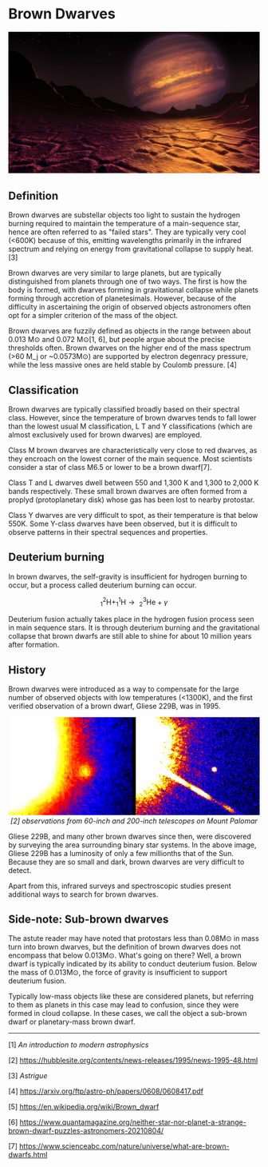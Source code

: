 # Brown Dwarves

<p align = "center">
<img src="../../../assets/dwarves/brown-dwarf-planet-view.jpg"></img>
</p>

## Definition

Brown dwarves are substellar objects too light to sustain the hydrogen burning required to maintain the temperature of a main-sequence star, hence are often referred to as "failed stars". They are typically very cool (<600K) because of this, emitting wavelengths primarily in the infrared spectrum and relying on energy from gravitational collapse to supply heat. [3]

Brown dwarves are very similar to large planets, but are typically distinguished from planets through one of two ways. The first is how the body is formed, with dwarves forming in gravitational collapse while planets forming through accretion of planetesimals. However, because of the difficulty in ascertaining the origin of observed objects astronomers often opt for a simpler criterion of the mass of the object.

Brown dwarves are fuzzily defined as objects in the range between about 0.013 M⊙ and 0.072 M⊙[1, 6], but people argue about the precise thresholds often. Brown dwarves on the higher end of the mass spectrum (>60 M_j or ~0.0573M⊙) are supported by electron degenracy pressure, while the less massive ones are held stable by Coulomb pressure. [4]

## Classification

Brown dwarves are typically classified broadly based on their spectral class. However, since the temperature of brown dwarves tends to fall lower than the lowest usual M classification, L T and Y classifications (which are almost exclusively used for brown dwarves) are employed. 

Class M brown dwarves are characteristically very close to red dwarves, as they encroach on the lowest corner of the main sequence. Most scientists consider a star of class M6.5 or lower to be a brown dwarf[7]. 

Class T and L dwarves dwell between 550 and 1,300 K and 1,300 to 2,000 K bands respectively. These small brown dwarves are often formed from a proplyd (protoplanetary disk) whose gas has been lost to nearby protostar.

Class Y dwarves are very difficult to spot, as their temperature is that below 550K. Some Y-class dwarves have been observed, but it is difficult to observe patterns in their spectral sequences and properties. 

## Deuterium burning

In brown dwarves, the self-gravity is insufficient for hydrogen burning to occur, but a process called deuterium burning can occur. 

$$
^2_1\text{H} + ^1_1\text{H}\rightarrow\ ^3_2\text{He} + \gamma
$$

Deuterium fusion actually takes place in the hydrogen fusion process seen in main sequence stars. It is through deuterium burning and the gravitational collapse that brown dwarfs are still able to shine for about 10 million years after formation.

## History

Brown dwarves were introduced as a way to compensate for the large number of observed objects with low temperatures (<1300K), and the first verified observation of a brown dwarf, Gliese 229B, was in 1995.

<p align = "center">
<img src="../../../assets/dwarves/brown-dwarf-observation.png"></img>
<span><i>[2] observations from 60-inch and 200-inch telescopes on Mount Palomar</i></span>
</p>

Gliese 229B, and many other brown dwarves since then, were discovered by surveying the area surrounding binary star systems. In the above image, Gliese 229B has a luminosity of only a few millionths that of the Sun. Because they are so small and dark, brown dwarves are very difficult to detect. 

Apart from this, infrared surveys and spectroscopic studies present additional ways to search for brown dwarves. 

## Side-note: Sub-brown dwarves

The astute reader may have noted that protostars less than 0.08M⊙ in mass turn into brown dwarves, but the definition of brown dwarves does not encompass that below 0.013M⊙. What's going on there? Well, a brown dwarf is typically indicated by its ability to conduct deuterium fusion. Below the mass of 0.013M⊙, the force of gravity is insufficient to support deuterium fusion. 

Typically low-mass objects like these are considered planets, but referring to them as planets in this case may lead to confusion, since they were formed in cloud collapse. In these cases, we call the object a sub-brown dwarf or planetary-mass brown dwarf.


<hr/>

[1] _An introduction to modern astrophysics_ 

[2] https://hubblesite.org/contents/news-releases/1995/news-1995-48.html 

[3] _Astrigue_

[4] https://arxiv.org/ftp/astro-ph/papers/0608/0608417.pdf

[5] https://en.wikipedia.org/wiki/Brown_dwarf 

[6] https://www.quantamagazine.org/neither-star-nor-planet-a-strange-brown-dwarf-puzzles-astronomers-20210804/ 

[7] https://www.scienceabc.com/nature/universe/what-are-brown-dwarfs.html 
